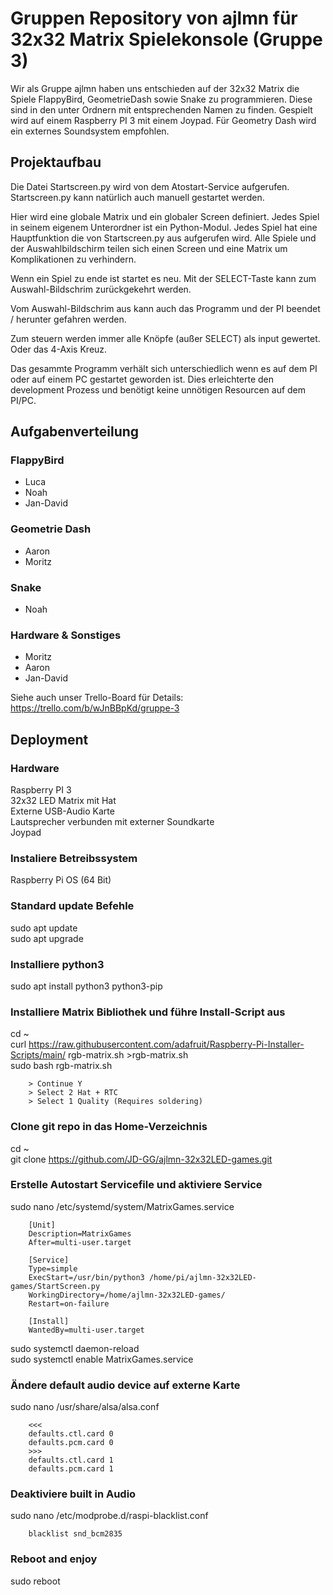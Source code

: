 # Gruppen Repository von ajlmn für 32x32 Matrix Spielekonsole (Gruppe 3)
Wir als Gruppe ajlmn haben uns entschieden auf der 32x32 Matrix die Spiele FlappyBird,
GeometrieDash sowie Snake zu programmieren. Diese sind in den unter Ordnern mit entsprechenden
Namen zu finden. Gespielt wird auf einem Raspberry PI 3 mit einem Joypad. Für Geometry Dash wird ein externes Soundsystem empfohlen.

## Projektaufbau
Die Datei Startscreen.py wird von dem Atostart-Service aufgerufen. Startscreen.py kann natürlich auch manuell gestartet werden.  

Hier wird eine globale Matrix und ein globaler Screen definiert. Jedes Spiel in seinem eigenem Unterordner ist ein Python-Modul. Jedes Spiel hat eine Hauptfunktion die von Startscreen.py aus aufgerufen wird. Alle Spiele und der Auswahlbildschirm teilen sich einen Screen und eine Matrix um Komplikationen zu verhindern. 

Wenn ein Spiel zu ende ist startet es neu. Mit der SELECT-Taste kann zum Auswahl-Bildschrim zurückgekehrt werden. 

Vom Auswahl-Bildschrim aus kann auch das Programm und der PI beendet / herunter gefahren werden.

Zum steuern werden immer alle Knöpfe (außer SELECT) als input gewertet. Oder das 4-Axis Kreuz. 

Das gesammte Programm verhält sich unterschiedlich wenn es auf dem PI oder auf einem PC gestartet geworden ist. Dies erleichterte den development Prozess und benötigt keine unnötigen Resourcen auf dem PI/PC.

## Aufgabenverteilung
### FlappyBird
- Luca
- Noah
- Jan-David

### Geometrie Dash 
- Aaron
- Moritz

### Snake
- Noah

### Hardware & Sonstiges
- Moritz
- Aaron
- Jan-David  

Siehe auch unser Trello-Board für Details:  
https://trello.com/b/wJnBBpKd/gruppe-3

## Deployment
### Hardware
Raspberry PI 3  
32x32 LED Matrix mit Hat  
Externe USB-Audio Karte  
Lautsprecher verbunden mit externer Soundkarte  
Joypad

### Instaliere Betreibssystem
Raspberry Pi OS (64 Bit)

### Standard update Befehle
sudo apt update  
sudo apt upgrade

### Installiere python3
sudo apt install python3 python3-pip

### Installiere Matrix Bibliothek und führe Install-Script aus
cd ~  
curl https://raw.githubusercontent.com/adafruit/Raspberry-Pi-Installer-Scripts/main/
rgb-matrix.sh >rgb-matrix.sh  
sudo bash rgb-matrix.sh  
```
	> Continue Y
	> Select 2 Hat + RTC
	> Select 1 Quality (Requires soldering)
```

### Clone git repo in das Home-Verzeichnis
cd ~  
git clone https://github.com/JD-GG/ajlmn-32x32LED-games.git  

### Erstelle Autostart Servicefile und aktiviere Service
sudo nano /etc/systemd/system/MatrixGames.service
```
	[Unit]
	Description=MatrixGames
	After=multi-user.target
	
	[Service]
	Type=simple
	ExecStart=/usr/bin/python3 /home/pi/ajlmn-32x32LED-games/StartScreen.py
	WorkingDirectory=/home/ajlmn-32x32LED-games/
	Restart=on-failure
	
	[Install]
	WantedBy=multi-user.target
```
sudo systemctl daemon-reload  
sudo systemctl enable MatrixGames.service

### Ändere default audio device auf externe Karte
sudo nano /usr/share/alsa/alsa.conf  
```
	<<<
	defaults.ctl.card 0
	defaults.pcm.card 0
	>>>
	defaults.ctl.card 1
	defaults.pcm.card 1
```

### Deaktiviere built in Audio
sudo nano /etc/modprobe.d/raspi-blacklist.conf
```
	blacklist snd_bcm2835
```

### Reboot and enjoy
sudo reboot